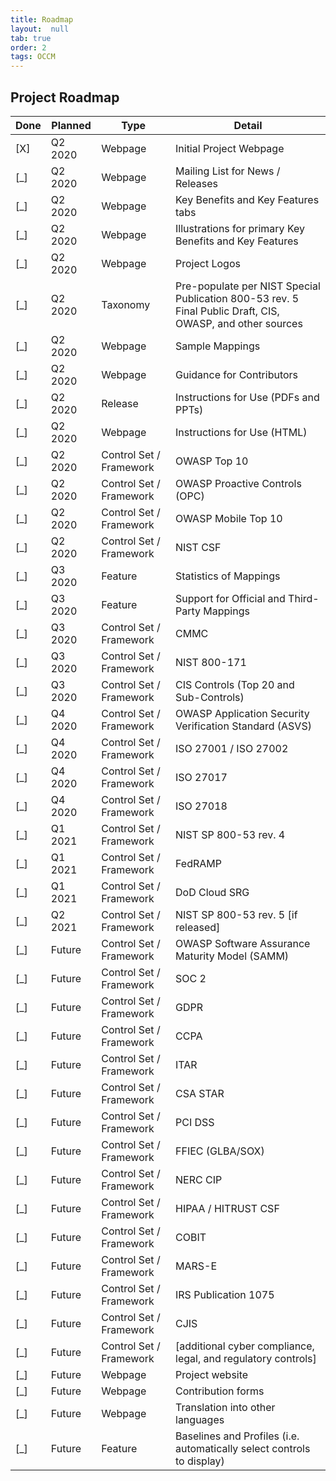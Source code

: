 ```yaml
---
title: Roadmap
layout:  null
tab: true
order: 2
tags: OCCM
---
```


## Project Roadmap

Done | Planned | Type | Detail
---- | ------- | ---- | ------
[X] | Q2 2020 | Webpage | Initial Project Webpage
[_] | Q2 2020 | Webpage | Mailing List for News / Releases
[_] | Q2 2020 | Webpage | Key Benefits and Key Features tabs
[_] | Q2 2020 | Webpage | Illustrations for primary Key Benefits and Key Features
[_] | Q2 2020 | Webpage | Project Logos
[_] | Q2 2020 | Taxonomy | Pre-populate per NIST Special Publication 800-53 rev. 5 Final Public Draft, CIS, OWASP, and other sources
[_] | Q2 2020 | Webpage | Sample Mappings
[_] | Q2 2020 | Webpage | Guidance for Contributors
[_] | Q2 2020 | Release | Instructions for Use (PDFs and PPTs)
[_] | Q2 2020 | Webpage | Instructions for Use (HTML)
[_] | Q2 2020 | Control Set / Framework | OWASP Top 10
[_] | Q2 2020 | Control Set / Framework | OWASP Proactive Controls (OPC)
[_] | Q2 2020 | Control Set / Framework | OWASP Mobile Top 10
[_] | Q2 2020 | Control Set / Framework | NIST CSF
[_] | Q3 2020 | Feature | Statistics of Mappings
[_] | Q3 2020 | Feature | Support for Official and Third-Party Mappings
[_] | Q3 2020 | Control Set / Framework | CMMC
[_] | Q3 2020 | Control Set / Framework | NIST 800-171
[_] | Q3 2020 | Control Set / Framework | CIS Controls (Top 20 and Sub-Controls)
[_] | Q4 2020 | Control Set / Framework | OWASP Application Security Verification Standard (ASVS)
[_] | Q4 2020 | Control Set / Framework | ISO 27001 / ISO 27002
[_] | Q4 2020 | Control Set / Framework | ISO 27017
[_] | Q4 2020 | Control Set / Framework | ISO 27018
[_] | Q1 2021 | Control Set / Framework | NIST SP 800-53 rev. 4
[_] | Q1 2021 | Control Set / Framework | FedRAMP
[_] | Q1 2021 | Control Set / Framework | DoD Cloud SRG
[_] | Q2 2021 | Control Set / Framework | NIST SP 800-53 rev. 5 [if released]
[_] | Future | Control Set / Framework | OWASP Software Assurance Maturity Model (SAMM)
[_] | Future | Control Set / Framework | SOC 2
[_] | Future | Control Set / Framework | GDPR
[_] | Future | Control Set / Framework | CCPA
[_] | Future | Control Set / Framework | ITAR
[_] | Future | Control Set / Framework | CSA STAR
[_] | Future | Control Set / Framework | PCI DSS
[_] | Future | Control Set / Framework | FFIEC (GLBA/SOX)
[_] | Future | Control Set / Framework | NERC CIP
[_] | Future | Control Set / Framework | HIPAA / HITRUST CSF
[_] | Future | Control Set / Framework | COBIT
[_] | Future | Control Set / Framework | MARS-E
[_] | Future | Control Set / Framework | IRS Publication 1075
[_] | Future | Control Set / Framework | CJIS
[_] | Future | Control Set / Framework | [additional cyber compliance, legal, and regulatory controls]
[_] | Future | Webpage | Project website
[_] | Future | Webpage | Contribution forms
[_] | Future | Webpage | Translation into other languages
[_] | Future | Feature | Baselines and Profiles (i.e. automatically select controls to display)
